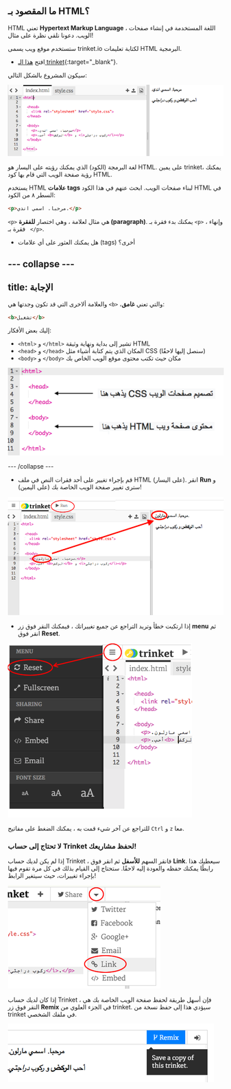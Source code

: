 ## ما المقصود بـ HTML؟

HTML تعني **Hypertext Markup Language** ، اللغة المستخدمة في إنشاء صفحات الويب. دعونا نلقي نظرة على مثال!

ستستخدم موقع ويب يسمى trinket.io لكتابة تعليمات HTML البرمجية.

+ افتح [هذا الـ trinket](https://trinket.io/html/787935aba1){:target="_blank"}.

سيكون المشروع بالشكل التالي:

![لقطة الشاشة](images/birthday-starter.png)

لغة البرمجة (الكود) الذي يمكنك رؤيته على اليسار هو HTML. على يمين trinket، يمكنك رؤية صفحة الويب التي قام بها كود HTML.

يستخدم HTML **علامات tags** لبناء صفحات الويب. ابحث عنهم في هذا الكود HTML في السطر ٨ من الكود:

```html
<p>مرحبا. اسمي اندي.</p>
```

`<p>` هي مثال لعلامة ، وهي اختصار **للفقرة (paragraph)**. يمكنك بدء فقرة بـ `<p>` ، وإنهاء فقرة بـ ` </p>`.

+ هل يمكنك العثور على أي علامات (tags) أخرى؟

--- collapse ---
---
title: الإجابة
---

والعلامة ألاخرى التي قد تكون وجدتها هي `<b>` ،والتي تعني **غامق**:

```html
<b>تشغيل</b>
```

إليك بعض الأفكار:

+ `<html>` و `</html>` تشير إلى بداية ونهاية وثيقة HTML
+ `<head>` و `</head>` المكان الذي يتم كتابة أشياء مثل CSS (سنصل إليها لاحقًا)
+ `<body>` و `</body>` مكان حيث تكتب محتوى موقع الويب الخاص بك

![لقطة الشاشة](images/birthday-head-body.png)

--- /collapse ---

+ قم بإجراء تغيير على أحد فقرات النص في ملف HTML (على اليسار). انقر **Run** و سترى تغيير صفحة الويب الخاصة بك (على اليمين)!

![لقطة الشاشة](images/birthday-edit-html.png)

+ إذا ارتكبت خطأ وتريد التراجع عن جميع تغييراتك ، فيمكنك النقر فوق زر **menu** ثم انقر فوق **Reset**.

![لقطة الشاشة](images/birthday-reset.png)

للتراجع عن آخر شيء قمت به ، يمكنك الضغط على مفاتيح `Ctrl` و `z` معا.

### لا تحتاج إلى حساب Trinket لحفظ مشاريعك!

إذا لم يكن لديك حساب Trinket ، فانقر السهم **للأسفل** ثم انقر فوق **Link**. سيعطيك هذا رابطًا يمكنك حفظه والعودة إليه لاحقًا. ستحتاج إلى القيام بذلك في كل مرة تقوم فيها بإجراء تغييرات، حيث سيتغير الرابط!

![لقطة الشاشة](images/birthday-link.png)

إذا كان لديك حساب Trinket ، فإن أسهل طريقة لحفظ صفحة الويب الخاصة بك هي النقر فوق زر **Remix** في الجزء العلوي من trinket. سيؤدي هذا إلى حفظ نسخة من trinket في ملفك الشخصي.

![لقطة الشاشة](images/birthday-remix.png)
